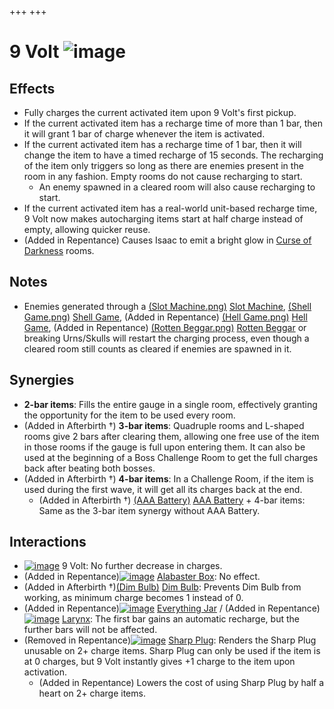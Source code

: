 +++
+++

 # 9 Volt ![image](/image/9_Volt.png) 

Effects
---------


* Fully charges the current activated item upon 9 Volt's first pickup.
* If the current activated item has a recharge time of more than 1 bar, then it will grant 1 bar of charge whenever the item is activated.
* If the current activated item has a recharge time of 1 bar, then it will change the item to have a timed recharge of 15 seconds. The recharging of the item only triggers so long as there are enemies present in the room in any fashion. Empty rooms do not cause recharging to start.
	+ An enemy spawned in a cleared room will also cause recharging to start.
* If the current activated item has a real-world unit-based recharge time, 9 Volt now makes autocharging items start at half charge instead of empty, allowing quicker reuse.
* (Added in Repentance) Causes Isaac to emit a bright glow in [Curse of Darkness](/wiki/Curse_of_Darkness "Curse of Darkness") rooms.


Notes
-------


* Enemies generated through a [(Slot Machine.png)](https://static.wikia.nocookie.net/bindingofisaacre_gamepedia/images/f/fe/Slot_Machine.png/revision/latest?cb=20210825012434) [Slot Machine](/wiki/Machines#Slot_Machine "Machines"), [(Shell Game.png)](https://static.wikia.nocookie.net/bindingofisaacre_gamepedia/images/0/01/Shell_Game.png/revision/latest?cb=20210825012352) [Shell Game](/wiki/Beggar#Shell_Game "Beggar"), (Added in Repentance) [(Hell Game.png)](https://static.wikia.nocookie.net/bindingofisaacre_gamepedia/images/0/0b/Hell_Game.png/revision/latest?cb=20210824102920) [Hell Game](/wiki/Beggar#Hell_Game "Beggar"), (Added in Repentance) [(Rotten Beggar.png)](https://static.wikia.nocookie.net/bindingofisaacre_gamepedia/images/2/2a/Rotten_Beggar.png/revision/latest?cb=20210825165538) [Rotten Beggar](/wiki/Beggar#Rotten_Beggar "Beggar") or breaking Urns/Skulls will restart the charging process, even though a cleared room still counts as cleared if enemies are spawned in it.


Synergies
-----------


* **2-bar items**: Fills the entire gauge in a single room, effectively granting the opportunity for the item to be used every room.
* (Added in Afterbirth †) **3-bar items**: Quadruple rooms and L-shaped rooms give 2 bars after clearing them, allowing one free use of the item in those rooms if the gauge is full upon entering them. It can also be used at the beginning of a Boss Challenge Room to get the full charges back after beating both bosses.
* (Added in Afterbirth †) **4-bar items**: In a Challenge Room, if the item is used during the first wave, it will get all its charges back at the end.
	+ (Added in Afterbirth †) [(AAA Battery)](/wiki/AAA_Battery "AAA Battery") [AAA Battery](/wiki/AAA_Battery "AAA Battery") + 4-bar items: Same as the 3-bar item synergy without AAA Battery.


Interactions
--------------


* [![image](/image/9_Volt.png)](/wiki/9_Volt "9 Volt") 9 Volt: No further decrease in charges.
* (Added in Repentance)[![image](/image/Alabaster_Box.png)](/wiki/Alabaster_Box "Alabaster Box") [Alabaster Box](/wiki/Alabaster_Box "Alabaster Box"): No effect.
* (Added in Afterbirth †)[(Dim Bulb)](/wiki/Dim_Bulb "Dim Bulb") [Dim Bulb](/wiki/Dim_Bulb "Dim Bulb"): Prevents Dim Bulb from working, as minimum charge becomes 1 instead of 0.
* (Added in Repentance)[![image](/image/Everything_Jar.png)](/wiki/Everything_Jar "Everything Jar") [Everything Jar](/wiki/Everything_Jar "Everything Jar") / (Added in Repentance)[![image](/image/Larynx.png)](/wiki/Larynx "Larynx") [Larynx](/wiki/Larynx "Larynx"): The first bar gains an automatic recharge, but the further bars will not be affected.
* (Removed in Repentance)[![image](/image/Sharp_Plug.png)](/wiki/Sharp_Plug "Sharp Plug") [Sharp Plug](/wiki/Sharp_Plug "Sharp Plug"): Renders the Sharp Plug unusable on 2+ charge items. Sharp Plug can only be used if the item is at 0 charges, but 9 Volt instantly gives +1 charge to the item upon activation.
	+ (Added in Repentance) Lowers the cost of using Sharp Plug by half a heart on 2+ charge items.


